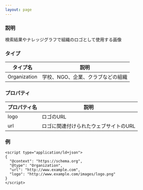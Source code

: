 ```yaml
---
layout: page
---
```


### 説明

検索結果やナレッジグラフで組織のロゴとして使用する画像

### タイプ

| タイプ名        | 説明                     |
|--------------|------------------------|
| Organization | 学校、NGO、企業、クラブなどの組織 |

### プロパティ

| プロパティ名 | 説明                    |
|---------|-------------------------|
| logo    | ロゴのURL                  |
| url     | ロゴに関連付けられたウェブサイトのURL |

### 例

    <script type="application/ld+json">
    {
      "@context": "https://schema.org",
      "@type": "Organization",
      "url": "http://www.example.com",
      "logo": "http://www.example.com/images/logo.png"
    }
    </script>

